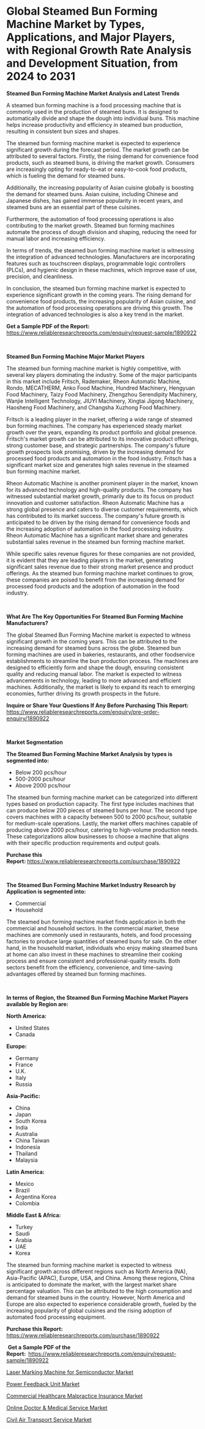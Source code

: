 <p><h1>Global Steamed Bun Forming Machine Market by Types, Applications, and Major Players, with Regional Growth Rate Analysis and Development Situation, from 2024 to 2031</h1></p><p><strong>Steamed Bun Forming Machine Market Analysis and Latest Trends</strong></p>
<p><p>A steamed bun forming machine is a food processing machine that is commonly used in the production of steamed buns. It is designed to automatically divide and shape the dough into individual buns. This machine helps increase productivity and efficiency in steamed bun production, resulting in consistent bun sizes and shapes.</p><p>The steamed bun forming machine market is expected to experience significant growth during the forecast period. The market growth can be attributed to several factors. Firstly, the rising demand for convenience food products, such as steamed buns, is driving the market growth. Consumers are increasingly opting for ready-to-eat or easy-to-cook food products, which is fueling the demand for steamed buns.</p><p>Additionally, the increasing popularity of Asian cuisine globally is boosting the demand for steamed buns. Asian cuisine, including Chinese and Japanese dishes, has gained immense popularity in recent years, and steamed buns are an essential part of these cuisines.</p><p>Furthermore, the automation of food processing operations is also contributing to the market growth. Steamed bun forming machines automate the process of dough division and shaping, reducing the need for manual labor and increasing efficiency.</p><p>In terms of trends, the steamed bun forming machine market is witnessing the integration of advanced technologies. Manufacturers are incorporating features such as touchscreen displays, programmable logic controllers (PLCs), and hygienic design in these machines, which improve ease of use, precision, and cleanliness.</p><p>In conclusion, the steamed bun forming machine market is expected to experience significant growth in the coming years. The rising demand for convenience food products, the increasing popularity of Asian cuisine, and the automation of food processing operations are driving this growth. The integration of advanced technologies is also a key trend in the market.</p></p>
<p><strong>Get a Sample PDF of the Report:&nbsp;</strong> <a href="https://www.reliableresearchreports.com/enquiry/request-sample/1890922">https://www.reliableresearchreports.com/enquiry/request-sample/1890922</a></p>
<p>&nbsp;</p>
<p><strong>Steamed Bun Forming Machine Major Market Players</strong></p>
<p><p>The steamed bun forming machine market is highly competitive, with several key players dominating the industry. Some of the major participants in this market include Fritsch, Rademaker, Rheon Automatic Machine, Rondo, MECATHERM, Anko Food Machine, Hundred Machinery, Hengyuan Food Machinery, Taizy Food Machinery, Zhengzhou Serendipity Machinery, Wanjie Intelligent Technology, JIUYI Machinery, Xingtai Jigong Machinery, Haosheng Food Machinery, and Changsha Xuzhong Food Machinery.</p><p>Fritsch is a leading player in the market, offering a wide range of steamed bun forming machines. The company has experienced steady market growth over the years, expanding its product portfolio and global presence. Fritsch's market growth can be attributed to its innovative product offerings, strong customer base, and strategic partnerships. The company's future growth prospects look promising, driven by the increasing demand for processed food products and automation in the food industry. Fritsch has a significant market size and generates high sales revenue in the steamed bun forming machine market.</p><p>Rheon Automatic Machine is another prominent player in the market, known for its advanced technology and high-quality products. The company has witnessed substantial market growth, primarily due to its focus on product innovation and customer satisfaction. Rheon Automatic Machine has a strong global presence and caters to diverse customer requirements, which has contributed to its market success. The company's future growth is anticipated to be driven by the rising demand for convenience foods and the increasing adoption of automation in the food processing industry. Rheon Automatic Machine has a significant market share and generates substantial sales revenue in the steamed bun forming machine market.</p><p>While specific sales revenue figures for these companies are not provided, it is evident that they are leading players in the market, generating significant sales revenue due to their strong market presence and product offerings. As the steamed bun forming machine market continues to grow, these companies are poised to benefit from the increasing demand for processed food products and the adoption of automation in the food industry.</p></p>
<p>&nbsp;</p>
<p><strong>What Are The Key Opportunities For Steamed Bun Forming Machine Manufacturers?</strong></p>
<p><p>The global Steamed Bun Forming Machine market is expected to witness significant growth in the coming years. This can be attributed to the increasing demand for steamed buns across the globe. Steamed bun forming machines are used in bakeries, restaurants, and other foodservice establishments to streamline the bun production process. The machines are designed to efficiently form and shape the dough, ensuring consistent quality and reducing manual labor. The market is expected to witness advancements in technology, leading to more advanced and efficient machines. Additionally, the market is likely to expand its reach to emerging economies, further driving its growth prospects in the future.</p></p>
<p><strong>Inquire or Share Your Questions If Any Before Purchasing This Report:</strong> <a href="https://www.reliableresearchreports.com/enquiry/pre-order-enquiry/1890922">https://www.reliableresearchreports.com/enquiry/pre-order-enquiry/1890922</a></p>
<p>&nbsp;</p>
<p><strong>Market Segmentation</strong></p>
<p><strong>The Steamed Bun Forming Machine Market Analysis by types is segmented into:</strong></p>
<p><ul><li>Below 200 pcs/hour</li><li>500-2000 pcs/hour</li><li>Above 2000 pcs/hour</li></ul></p>
<p><p>The steamed bun forming machine market can be categorized into different types based on production capacity. The first type includes machines that can produce below 200 pieces of steamed buns per hour. The second type covers machines with a capacity between 500 to 2000 pcs/hour, suitable for medium-scale operations. Lastly, the market offers machines capable of producing above 2000 pcs/hour, catering to high-volume production needs. These categorizations allow businesses to choose a machine that aligns with their specific production requirements and output goals.</p></p>
<p><strong>Purchase this Report:&nbsp;</strong><a href="https://www.reliableresearchreports.com/purchase/1890922">https://www.reliableresearchreports.com/purchase/1890922</a></p>
<p>&nbsp;</p>
<p><strong>The Steamed Bun Forming Machine Market Industry Research by Application is segmented into:</strong></p>
<p><ul><li>Commercial</li><li>Household</li></ul></p>
<p><p>The steamed bun forming machine market finds application in both the commercial and household sectors. In the commercial market, these machines are commonly used in restaurants, hotels, and food processing factories to produce large quantities of steamed buns for sale. On the other hand, in the household market, individuals who enjoy making steamed buns at home can also invest in these machines to streamline their cooking process and ensure consistent and professional-quality results. Both sectors benefit from the efficiency, convenience, and time-saving advantages offered by steamed bun forming machines.</p></p>
<p>&nbsp;</p>
<p><strong>In terms of Region, the Steamed Bun Forming Machine Market Players available by Region are:</strong></p>
<p>
    <p> <strong> North America: </strong>
        <ul>
            <li>United States</li>
            <li>Canada</li>
        </ul>
        </p> 
    <p> <strong> Europe: </strong>
        <ul>
            <li>Germany</li>
            <li>France</li>
            <li>U.K.</li>
            <li>Italy</li>
            <li>Russia</li>
        </ul>
        </p> 
    <p> <strong> Asia-Pacific: </strong>
        <ul>
            <li>China</li>
            <li>Japan</li>
            <li>South Korea</li>
            <li>India</li>
            <li>Australia</li>
            <li>China Taiwan</li>
            <li>Indonesia</li>
            <li>Thailand</li>
            <li>Malaysia</li>
        </ul>
        </p> 
    <p> <strong> Latin America: </strong>
        <ul>
            <li>Mexico</li>
            <li>Brazil</li>
            <li>Argentina Korea</li>
            <li>Colombia</li>
        </ul>
        </p> 
    <p> <strong> Middle East & Africa: </strong>
        <ul>
            <li>Turkey</li>
            <li>Saudi</li>
            <li>Arabia</li>
            <li>UAE</li>
            <li>Korea</li>
        </ul>
    </p>
    </p>
<p><p>The steamed bun forming machine market is expected to witness significant growth across different regions such as North America (NA), Asia-Pacific (APAC), Europe, USA, and China. Among these regions, China is anticipated to dominate the market, with the largest market share percentage valuation. This can be attributed to the high consumption and demand for steamed buns in the country. However, North America and Europe are also expected to experience considerable growth, fueled by the increasing popularity of global cuisines and the rising adoption of automated food processing equipment.</p></p>
<p><strong>Purchase this Report: </strong><a href="https://www.reliableresearchreports.com/purchase/1890922">https://www.reliableresearchreports.com/purchase/1890922</a></p>
<p>&nbsp;<strong>Get a Sample PDF of the Report:&nbsp;&nbsp;</strong><a href="https://www.reliableresearchreports.com/enquiry/request-sample/1890922">https://www.reliableresearchreports.com/enquiry/request-sample/1890922</a></p>
<p><strong></strong></p>
<p><p><a href="https://github.com/Chiragrp25/Market-Research-Report-List-2/blob/main/laser-marking-machine-for-semiconductor-market.md">Laser Marking Machine for Semiconductor Market</a></p><p><a href="https://github.com/santosh758595/Market-Research-Report-List-2/blob/main/power-feedback-unit-market.md">Power Feedback Unit Market</a></p><p><a href="https://medium.com/@marycampbell8662022/decoding-commercial-healthcare-malpractice-insurance-market-metrics-market-share-trends-and-2650a3c4594f">Commercial Healthcare Malpractice Insurance Market</a></p><p><a href="https://medium.com/@marycampbell8662022/online-doctor-amp-medical-service-market-outlook-industry-overview-and-forecast-2023-to-2030-db4240460468">Online Doctor & Medical Service Market</a></p><p><a href="https://medium.com/@marycampbell8662022/analyzing-civil-air-transport-service-market-global-industry-perspective-and-forecast-2023-to-3fd201680600">Civil Air Transport Service Market</a></p></p>